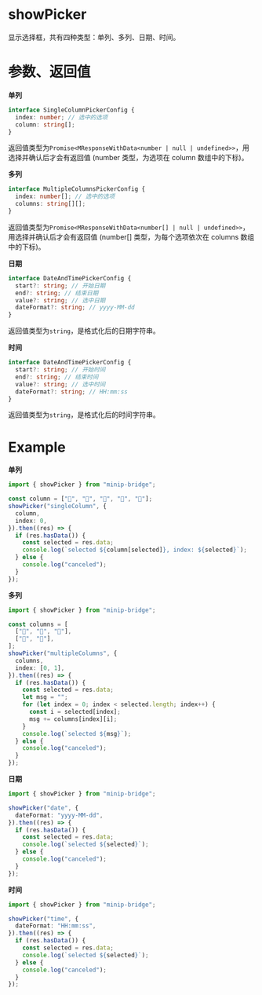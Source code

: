 # showPicker

显示选择框，共有四种类型：单列、多列、日期、时间。

# 参数、返回值

**单列**

```typescript
interface SingleColumnPickerConfig {
  index: number; // 选中的选项
  column: string[];
}
```

返回值类型为`Promise<MResponseWithData<number | null | undefined>>`，用选择并确认后才会有返回值 (number 类型，为选项在 column 数组中的下标)。

**多列**

```typescript
interface MultipleColumnsPickerConfig {
  index: number[]; // 选中的选项
  columns: string[][];
}
```

返回值类型为`Promise<MResponseWithData<number[] | null | undefined>>`，用选择并确认后才会有返回值 (number[] 类型，为每个选项依次在 columns 数组中的下标)。

**日期**

```typescript
interface DateAndTimePickerConfig {
  start?: string; // 开始日期
  end?: string; // 结束日期
  value?: string; // 选中日期
  dateFormat?: string; // yyyy-MM-dd
}
```

返回值类型为`string`，是格式化后的日期字符串。

**时间**

```typescript
interface DateAndTimePickerConfig {
  start?: string; // 开始时间
  end?: string; // 结束时间
  value?: string; // 选中时间
  dateFormat?: string; // HH:mm:ss
}
```

返回值类型为`string`，是格式化后的时间字符串。

# Example

**单列**

```typescript
import { showPicker } from "minip-bridge";

const column = ["🍎", "🥝", "🍓", "🍈", "🍑"];
showPicker("singleColumn", {
  column,
  index: 0,
}).then((res) => {
  if (res.hasData()) {
    const selected = res.data;
    console.log(`selected ${column[selected]}, index: ${selected}`);
  } else {
    console.log("canceled");
  }
});
```

**多列**

```typescript
import { showPicker } from "minip-bridge";

const columns = [
  ["🍎", "🥝", "🍓"],
  ["🍈", "🍑"],
];
showPicker("multipleColumns", {
  columns,
  index: [0, 1],
}).then((res) => {
  if (res.hasData()) {
    const selected = res.data;
    let msg = "";
    for (let index = 0; index < selected.length; index++) {
      const i = selected[index];
      msg += columns[index][i];
    }
    console.log(`selected ${msg}`);
  } else {
    console.log("canceled");
  }
});
```

**日期**

```typescript
import { showPicker } from "minip-bridge";

showPicker("date", {
  dateFormat: "yyyy-MM-dd",
}).then((res) => {
  if (res.hasData()) {
    const selected = res.data;
    console.log(`selected ${selected}`);
  } else {
    console.log("canceled");
  }
});
```

**时间**

```typescript
import { showPicker } from "minip-bridge";

showPicker("time", {
  dateFormat: "HH:mm:ss",
}).then((res) => {
  if (res.hasData()) {
    const selected = res.data;
    console.log(`selected ${selected}`);
  } else {
    console.log("canceled");
  }
});
```

